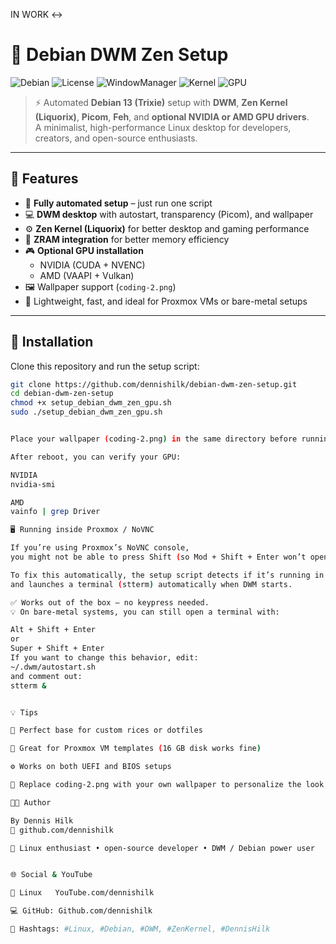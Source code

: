 IN WORK <->

# 🧠 Debian DWM Zen Setup

![Debian](https://img.shields.io/badge/Debian-13%20Trixie-A81D33?logo=debian&logoColor=white)
![License](https://img.shields.io/badge/License-MIT-blue)
![WindowManager](https://img.shields.io/badge/WM-DWM-blue)
![Kernel](https://img.shields.io/badge/Kernel-Zen%20(Liquorix)-brightgreen)
![GPU](https://img.shields.io/badge/GPU-NVIDIA%20%7C%20AMD-orange)

> ⚡️ Automated **Debian 13 (Trixie)** setup with **DWM**, **Zen Kernel (Liquorix)**, **Picom**, **Feh**, and **optional NVIDIA or AMD GPU drivers**.  
> A minimalist, high-performance Linux desktop for developers, creators, and open-source enthusiasts.

---

## 🚀 Features

- 🧱 **Fully automated setup** – just run one script  
- 💻 **DWM desktop** with autostart, transparency (Picom), and wallpaper  
- ⚙️ **Zen Kernel (Liquorix)** for better desktop and gaming performance
- 🧠 **ZRAM integration** for better memory efficiency    
- 🎮 **Optional GPU installation**
  - NVIDIA (CUDA + NVENC)
  - AMD (VAAPI + Vulkan)
- 🖼️ Wallpaper support (`coding-2.png`)
- 🧠 Lightweight, fast, and ideal for Proxmox VMs or bare-metal setups

---

## 🧩 Installation

Clone this repository and run the setup script:

```bash
git clone https://github.com/dennishilk/debian-dwm-zen-setup.git
cd debian-dwm-zen-setup
chmod +x setup_debian_dwm_zen_gpu.sh
sudo ./setup_debian_dwm_zen_gpu.sh


Place your wallpaper (coding-2.png) in the same directory before running the script.

After reboot, you can verify your GPU:

NVIDIA
nvidia-smi

AMD
vainfo | grep Driver

🖥️ Running inside Proxmox / NoVNC

If you’re using Proxmox’s NoVNC console,
you might not be able to press Shift (so Mod + Shift + Enter won’t open a terminal).

To fix this automatically, the setup script detects if it’s running in a virtual environment (VM)
and launches a terminal (stterm) automatically when DWM starts.

✅ Works out of the box — no keypress needed.
💡 On bare-metal systems, you can still open a terminal with:

Alt + Shift + Enter
or
Super + Shift + Enter
If you want to change this behavior, edit:
~/.dwm/autostart.sh
and comment out:
stterm &


💡 Tips

🐧 Perfect base for custom rices or dotfiles

💾 Great for Proxmox VM templates (16 GB disk works fine)

⚙️ Works on both UEFI and BIOS setups

🎨 Replace coding-2.png with your own wallpaper to personalize the look

🧑‍💻 Author

By Dennis Hilk
🔗 github.com/dennishilk

🐧 Linux enthusiast • open-source developer • DWM / Debian power user


🌐 Social & YouTube

🎥 Linux   YouTube.com/dennishilk

💻 GitHub: Github.com/dennishilk

🐧 Hashtags: #Linux, #Debian, #DWM, #ZenKernel, #DennisHilk
